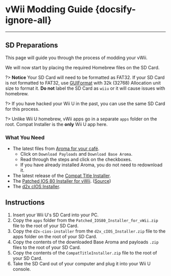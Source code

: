 # vWii Modding Guide {docsify-ignore-all}
--- 
## SD Preparations

This page will guide you through the process of modding your vWii.

We will now start by placing the required Homebrew files on the SD Card.

?> **Notice**
    Your SD Card will need to be formatted as FAT32. If your SD Card is not formatted to FAT32, use [GUIFormat](http://ridgecrop.co.uk/index.htm?guiformat.htm) with 32k (32768) Allocation unit size to format it. **Do not** label the SD Card as `wiiu` or it will cause issues with homebrew.
    
?> If you have hacked your Wii U in the past, you can use the same SD Card for this process.

?> Unlike Wii U homebrew, vWii apps go in a separate `apps` folder on the root. Compat Installer is the **only** Wii U app here. 

### What You Need

- The latest files from [Aroma for your café](https://aroma.foryour.cafe).
    - Click on `Download Payloads` and `Download Base Aroma`.
    - Read through the steps and click on the checkboxes.
    - If you have already installed Aroma, you do not need to redownload it.
- The latest release of the [Compat Title Installer](https://hbas-frontend.b-cdn.net/wiiu/CompatTitleInstaller).
- The <a href="docs/files/Patched_IOS80_Installer_for_vWii.zip" download>Patched IOS 80 Installer for vWii</a>. ([Source](https://github.com/Lazr1026/Patched-IOS80-Installer-for-vWii))
- The <a href ="docs/files/d2x_cIOS_Installer.zip" download>d2x cIOS Installer</a>.

## Instructions

1. Insert your Wii U's SD Card into your PC.
1. Copy the `apps` folder from the `Patched_IOS80_Installer_for_vWii.zip` file to the root of your SD Card.
1. Copy the `d2x-cios-installer` from the `d2x_cIOS_Installer.zip` file to the apps folder on the root of your SD Card.
1. Copy the contents of the downloaded Base Aroma and payloads `.zip` files to the root of your SD Card.
1. Copy the contents of the `CompatTitleInstaller.zip` file to the root of your SD Card.
1. Take the SD Card out of your computer and plug it into your Wii U console.
